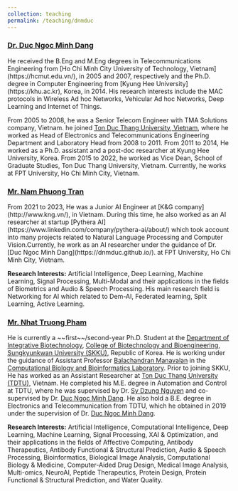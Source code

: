 ```yaml
---
collection: teaching
permalink: /teaching/dnmduc
---
```

<h3>
<a href="https://dnmduc.github.io/">
Dr. Duc Ngoc Minh Dang
</a>
</h3>
He received the B.Eng and M.Eng degrees in Telecommunications Engineering from [Ho Chi Minh City University of Technology, Vietnam](https://hcmut.edu.vn/), in 2005 and 2007, respectively and the Ph.D. degree in Computer Engineering from [Kyung Hee University](https://khu.ac.kr), Korea, in 2014. His research interests include the MAC protocols in Wireless Ad hoc Networks, Vehicular Ad hoc Networks, Deep Learning and Internet of Things.

From 2005 to 2008, he was a Senior Telecom Engineer with TMA Solutions company, Vietnam. he joined [Ton Duc Thang University, Vietnam](https://tdtu.edu.vn/), where he worked as Head of Electronics and Telecommunications Engineering Department and Laboratory Head from 2008 to 2011. From 2011 to 2014, He worked as a Ph.D. assistant and a post-doc researcher at Kyung Hee University, Korea. From 2015 to 2022, he worked as Vice Dean, School of Graduate Studies, Ton Duc Thang University, Vietnam. Currently, he works at FPT University, Ho Chi Minh City, Vietnam.


<h3>
<a href="https://namphuongtran9196.github.io/">
Mr. Nam Phuong Tran
</a>
</h3>
From 2021 to 2023, He was a Junior AI Engineer at [K&G company](http://www.kng.vn/), in Vietnam. During this time, he also worked as an AI researcher at startup [Pythera AI](https://www.linkedin.com/company/pythera-ai/about/) which took account into many projects related to Natural Language Processing and Computer Vision.Currently, he work as an AI researcher under the guidance of Dr. [Duc Ngoc Minh Dang](https://dnmduc.github.io/). at FPT University, Ho Chi Minh City, Vietnam.

**Research Interests:** Artificial Intelligence, Deep Learning, Machine Learning, Signal Processing, Multi-Modal and their applications in the fields of Biometrics and Audio & Speech Processing. His main research field is Networking for AI which related to Dem-AI, Federated learning, Split Learning, Active Learning.


<h3>
<a href="https://nhattruongpham.github.io/">
Mr. Nhat Truong Pham
</a>
</h3>
He is currently a ~~first~~/second-year Ph.D. Student at the <a href="https://skb.skku.edu/eng_gene/index.do">Department of Integrative Biotechnology</a>, <a href="https://biotech.skku.edu/eng_biotech/index.do">College of Biotechnology and Bioengineering</a>, <a href="https://www.skku.edu/eng/">Sungkyunkwan University (SKKU)</a>, Republic of Korea. He is working under the guidance of Assistant Professor <a href="https://skb.skku.edu/eng_gene/faculty.do?mode=view&perId=LZStrB4DgrAqgzgNgwgGQCwGkAuArAigEQE4BCA5gHYBmMAnkQLw1A">Balachandran Manavalan</a> in the <a href="https://balalab-skku.org/">Computational Biology and Bioinformatics Laboratory</a>. Prior to joining SKKU, He has worked as an Assistant Researcher at <a href="https://tdtu.edu.vn/en">Ton Duc Thang University (TDTU)</a>, Vietnam. He completed his M.E. degree in Automation and Control at TDTU, where he was supervised by Dr. <a href="https://sites.google.com/view/nguyensydzung">Sy Dzung Nguyen</a> and co-supervised by Dr. <a href="https://dnmduc.github.io/">Duc Ngoc Minh Dang</a>. He also hold a B.E. degree in Electronics and Telecommunication from TDTU, which he obtained in 2019 under the supervision of Dr. <a href="https://dnmduc.github.io/">Duc Ngoc Minh Dang</a>.

**Research Interests:** Artificial Intelligence, Computational Intelligence, Deep Learning, Machine Learning, Signal Processing, XAI & Optimization, and their applications in the fields of Affective Computing, Antibody Therapeutics, Antibody Functional & Structural Prediction, Audio & Speech Processing, Bioinformatics, Biological Image Analysis, Computational Biology & Medicine, Computer-Aided Drug Design, Medical Image Analysis, Multi-omics, NeuroAI, Peptide Therapeutics, Protein Design, Protein Functional & Structural Prediction, and Water Quality.
